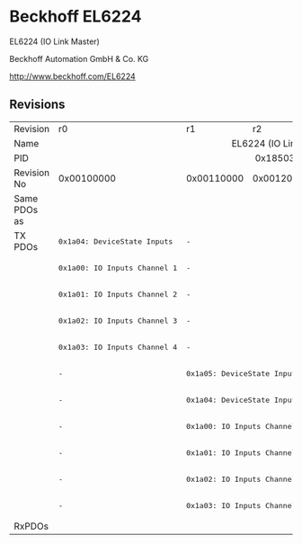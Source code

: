 # Beckhoff EL6224

EL6224 (IO Link Master)

Beckhoff Automation GmbH & Co. KG

http://www.beckhoff.com/EL6224

## Revisions
<table>
<tr>
<td>Revision</td>
<td>r0</td>
<td>r1</td>
<td>r2</td>
<td>r3</td>
<td>r4</td>
<td>r5</td>
</tr>
<tr>
<td>Name</td>
<td colspan=6 align="center">EL6224 (IO Link Master)</td>
</tr>
<tr>
<td>PID</td>
<td colspan=6 align="center">0x18503052</td>
</tr>
<tr>
<td>Revision No</td>
<td>0x00100000</td>
<td>0x00110000</td>
<td>0x00120000</td>
<td>0x00130000</td>
<td>0x00140000</td>
<td>0x00150000</td>
</tr>
<tr>
<td>Same PDOs as</td>
<td></td>
<td colspan=5 align="center"><a href="EP6224-2022.md">EP6224-2022 r0</a><br/><a href="EP6224-2022.md">EP6224-2022 r1</a><br/><a href="EP6224-3022.md">EP6224-3022 r0</a></td>
</tr>
<tr>
<td rowspan=11 valign=top>TX PDOs</td>
<td><pre>0x1a04: DeviceState Inputs</pre></td>
<td colspan=5 align="left"><pre>-</pre></td>
<td></td>
</tr>
<tr>
<td><pre>0x1a00: IO Inputs Channel 1</pre></td>
<td colspan=5 align="left"><pre>-</pre></td>
</tr>
<tr>
<td><pre>0x1a01: IO Inputs Channel 2</pre></td>
<td colspan=5 align="left"><pre>-</pre></td>
</tr>
<tr>
<td><pre>0x1a02: IO Inputs Channel 3</pre></td>
<td colspan=5 align="left"><pre>-</pre></td>
</tr>
<tr>
<td><pre>0x1a03: IO Inputs Channel 4</pre></td>
<td colspan=5 align="left"><pre>-</pre></td>
</tr>
<tr>
<td><pre>-</pre></td>
<td colspan=5 align="left"><pre>0x1a05: DeviceState Inputs Device</pre></td>
</tr>
<tr>
<td><pre>-</pre></td>
<td colspan=5 align="left"><pre>0x1a04: DeviceState Inputs</pre></td>
</tr>
<tr>
<td><pre>-</pre></td>
<td colspan=5 align="left"><pre>0x1a00: IO Inputs Channel 1</pre></td>
</tr>
<tr>
<td><pre>-</pre></td>
<td colspan=5 align="left"><pre>0x1a01: IO Inputs Channel 2</pre></td>
</tr>
<tr>
<td><pre>-</pre></td>
<td colspan=5 align="left"><pre>0x1a02: IO Inputs Channel 3</pre></td>
</tr>
<tr>
<td><pre>-</pre></td>
<td colspan=5 align="left"><pre>0x1a03: IO Inputs Channel 4</pre></td>
</tr>
<tr>
<td>RxPDOs</td>
<td colspan=6 align="left"></td>
</tr>
</table>
